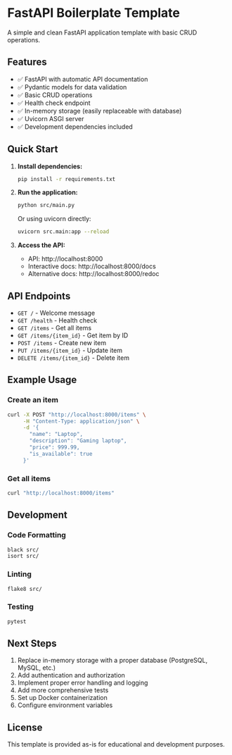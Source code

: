 # FastAPI Boilerplate Template

A simple and clean FastAPI application template with basic CRUD operations.

## Features

- ✅ FastAPI with automatic API documentation
- ✅ Pydantic models for data validation
- ✅ Basic CRUD operations
- ✅ Health check endpoint
- ✅ In-memory storage (easily replaceable with database)
- ✅ Uvicorn ASGI server
- ✅ Development dependencies included

## Quick Start

1. **Install dependencies:**
   ```bash
   pip install -r requirements.txt
   ```

2. **Run the application:**
   ```bash
   python src/main.py
   ```
   
   Or using uvicorn directly:
   ```bash
   uvicorn src.main:app --reload
   ```

3. **Access the API:**
   - API: http://localhost:8000
   - Interactive docs: http://localhost:8000/docs
   - Alternative docs: http://localhost:8000/redoc

## API Endpoints

- `GET /` - Welcome message
- `GET /health` - Health check
- `GET /items` - Get all items
- `GET /items/{item_id}` - Get item by ID
- `POST /items` - Create new item
- `PUT /items/{item_id}` - Update item
- `DELETE /items/{item_id}` - Delete item

## Example Usage

### Create an item
```bash
curl -X POST "http://localhost:8000/items" \
     -H "Content-Type: application/json" \
     -d '{
       "name": "Laptop",
       "description": "Gaming laptop",
       "price": 999.99,
       "is_available": true
     }'
```

### Get all items
```bash
curl "http://localhost:8000/items"
```

## Development

### Code Formatting
```bash
black src/
isort src/
```

### Linting
```bash
flake8 src/
```

### Testing
```bash
pytest
```

## Next Steps

1. Replace in-memory storage with a proper database (PostgreSQL, MySQL, etc.)
2. Add authentication and authorization
3. Implement proper error handling and logging
4. Add more comprehensive tests
5. Set up Docker containerization
6. Configure environment variables

## License

This template is provided as-is for educational and development purposes.